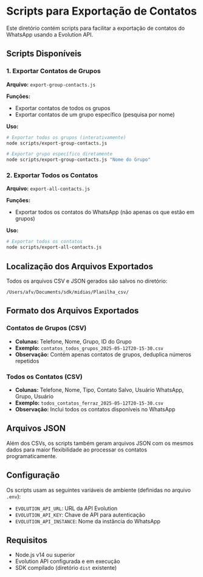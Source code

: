 # Scripts para Exportação de Contatos

Este diretório contém scripts para facilitar a exportação de contatos do WhatsApp usando a Evolution API.

## Scripts Disponíveis

### 1. Exportar Contatos de Grupos

**Arquivo:** `export-group-contacts.js`

**Funções:**
- Exportar contatos de todos os grupos
- Exportar contatos de um grupo específico (pesquisa por nome)

**Uso:**
```bash
# Exportar todos os grupos (interativamente)
node scripts/export-group-contacts.js

# Exportar grupo específico diretamente
node scripts/export-group-contacts.js "Nome do Grupo"
```

### 2. Exportar Todos os Contatos

**Arquivo:** `export-all-contacts.js`

**Funções:**
- Exportar todos os contatos do WhatsApp (não apenas os que estão em grupos)

**Uso:**
```bash
# Exportar todos os contatos
node scripts/export-all-contacts.js
```

## Localização dos Arquivos Exportados

Todos os arquivos CSV e JSON gerados são salvos no diretório:
```
/Users/afv/Documents/sdk/midias/Planilha_csv/
```

## Formato dos Arquivos Exportados

### Contatos de Grupos (CSV)
- **Colunas:** Telefone, Nome, Grupo, ID do Grupo
- **Exemplo:** `contatos_todos_grupos_2025-05-12T20-15-30.csv`
- **Observação:** Contém apenas contatos de grupos, deduplica números repetidos

### Todos os Contatos (CSV)
- **Colunas:** Telefone, Nome, Tipo, Contato Salvo, Usuário WhatsApp, Grupo, Usuário
- **Exemplo:** `todos_contatos_ferraz_2025-05-12T20-15-30.csv`
- **Observação:** Inclui todos os contatos disponíveis no WhatsApp

## Arquivos JSON

Além dos CSVs, os scripts também geram arquivos JSON com os mesmos dados para maior flexibilidade ao processar os contatos programaticamente.

## Configuração

Os scripts usam as seguintes variáveis de ambiente (definidas no arquivo `.env`):

- `EVOLUTION_API_URL`: URL da API Evolution
- `EVOLUTION_API_KEY`: Chave de API para autenticação
- `EVOLUTION_API_INSTANCE`: Nome da instância do WhatsApp

## Requisitos

- Node.js v14 ou superior
- Evolution API configurada e em execução
- SDK compilado (diretório `dist` existente)